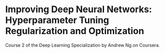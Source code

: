 # Improving Deep Neural Networks: Hyperparameter Tuning Regularization and Optimization
Course 2 of the Deep Learning Specialization by Andrew Ng on Coursera.